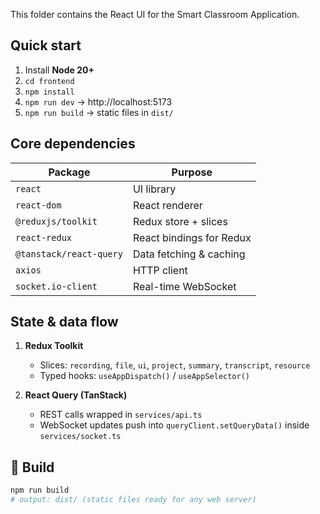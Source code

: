 
This folder contains the React UI for the Smart Classroom Application.

## Quick start
1. Install **Node 20+**
2. `cd frontend`
3. `npm install`
4. `npm run dev` → http://localhost:5173
5. `npm run build` → static files in `dist/`

## Core dependencies

| Package               | Purpose                                   |
|-----------------------|-------------------------------------------|
| `react`               | UI library                                |
| `react-dom`           | React renderer                            |
| `@reduxjs/toolkit`    | Redux store + slices                      |
| `react-redux`         | React bindings for Redux                  |
| `@tanstack/react-query` | Data fetching & caching                 |
| `axios`               | HTTP client                               |
| `socket.io-client`    | Real-time WebSocket                       |

## State & data flow

1. **Redux Toolkit**  
   - Slices: `recording`, `file`, `ui`, `project`, `summary`, `transcript`, `resource`  
   - Typed hooks: `useAppDispatch()` / `useAppSelector()`

2. **React Query (TanStack)**  
   - REST calls wrapped in `services/api.ts`  
   - WebSocket updates push into `queryClient.setQueryData()` inside `services/socket.ts`

## 🚢 Build

```bash
npm run build
# output: dist/ (static files ready for any web server)
